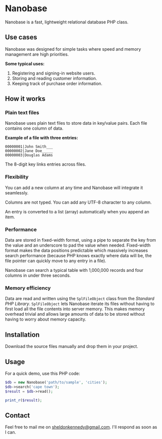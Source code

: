 # Nanobase

Nanobase is a fast, lightweight relational database PHP class.


Use cases
---

Nanobase was designed for simple tasks where speed and memory management are high priorities.

**Some typical uses:**

1) Registering and signing-in website users.
2) Storing and reading customer information.
3) Keeping track of purchase order information.


How it works
---

### Plain text files

Nanobase uses plain text files to store data in key/value pairs. Each file contains one column of data.

**Example of a file with three entries:**
```
00000001|John Smith___
00000002|Jane Doe_____
00000003|Douglas Adams
```

The 8-digit key links entries across files.

### Flexibility

You can add a new column at any time and Nanobase will integrate it seamlessly.

Columns are not typed. You can add any UTF-8 character to any column.

An entry is converted to a list (array) automatically when you append an item.

### Performance

Data are stored in fixed-width format, using a pipe to separate the key from the value and an underscore to pad the value when needed. Fixed-width format makes the data positions predictable which massively increases search performance (because PHP knows exactly where data will be, the file pointer can quickly move to any entry in a file).

Nanobase can search a typical table with 1,000,000 records and four columns in under three seconds.

### Memory efficiency

Data are read and written using the `SplFileObject` class from the *Standard PHP Library*. `SplFileObject` lets Nanobase iterate its files without having to first load all the file contents into server memory. This makes memory overhead trivial and allows large amounts of data to be stored without having to worry about memory capacity.


Installation
---

Download the source files manually and drop them in your project.


Usage
---

For a quick demo, use this PHP code:

```php
$db = new Nanobase('path/to/sample', 'cities');
$db->search('cape town');
$result = $db->read();

print_r($result);
```


Contact
---

Feel free to mail me on sheldonkennedy@gmail.com. I'll respond as soon as I can.
